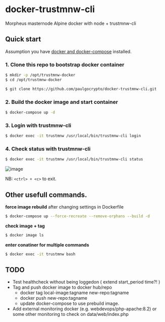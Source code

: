 
# docker-trustmnw-cli
Morpheus masternode Alpine docker with node + trustmnw-cli


## Quick start

Assumption you have [docker and docker-compose](https://www.howtogeek.com/devops/how-to-install-docker-and-docker-compose-on-linux/) installed.

### 1. Clone this repo to bootstrap docker container

```bash
$ mkdir -p /opt/trustmnw-docker
$ cd /opt/trustmnw-docker

$ git clone https://github.com/paulgocrypto/docker-trustmnw-cli.git
```

### 2. Build the docker image and start container

```bash
$ docker-compose up -d
```

### 3. Login with trustmnw-cli
 
```bash
$ docker exec -it trustmnw /usr/local/bin/trustmnw-cli login
```

### 4. Check status with trustmnw-cli

```bash
$ docker exec -it trustmnw /usr/local/bin/trustmnw-cli status
```

![image](https://github.com/paulgocrypto/docker-trustmnw-cli/assets/100031513/862d1994-91d3-467f-a9ff-9aa13768a240)


NB: ```<ctrl> + <c>``` to exit.


## Other usefull commands.

**force image rebuild** after changing settings in Dockerfile 
```bash
$ docker-compose up --force-recreate --remove-orphans --build -d
```


**check image + tag**
```bash
$ docker image ls
```


**enter conatiner for multiple commands**
```bash
$ docker exec -it trustmnw bash
```


## TODO

 - Test healthcheck without being loggedon ( extend start_period time?! )
 - Tag and push docker image to docker hub/repo 
   - docker tag local-image:tagname new-repo:tagname
   - docker push new-repo:tagname
   - update docker-compose to use prebuild image.
 - Add external monitoring docker (e.g. webdevops/php-apache:8.2) or some other monitoring to check on data/web/index.php
